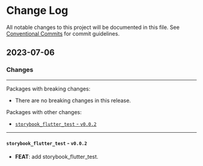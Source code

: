 # Change Log

All notable changes to this project will be documented in this file.
See [Conventional Commits](https://conventionalcommits.org) for commit guidelines.

## 2023-07-06

### Changes

---

Packages with breaking changes:

 - There are no breaking changes in this release.

Packages with other changes:

 - [`storybook_flutter_test` - `v0.0.2`](#storybook_flutter_test---v002)

---

#### `storybook_flutter_test` - `v0.0.2`

 - **FEAT**: add storybook_flutter_test.

